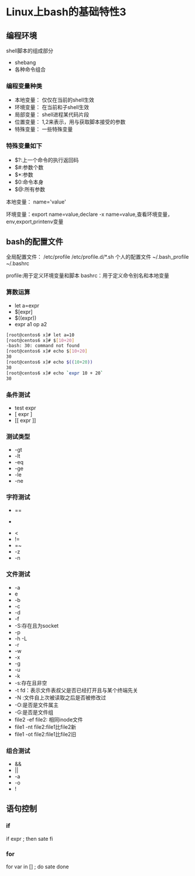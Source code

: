 # Linux上bash的基础特性3
## 编程环境
shell脚本的组成部分
* shebang
* 各种命令组合

### 编程变量种类
* 本地变量： 仅仅在当前的shell生效
* 环境变量： 在当前和子shell生效
* 局部变量： shell进程某代码片段
* 位置变量： $1,$2来表示，用与获取脚本接受的参数
* 特殊变量： 一些特殊变量

### 特殊变量如下
* $?:上一个命令的执行返回码
* $#:参数个数
* $*:参数
* $0:命令本身
* $@:所有参数

本地变量： name='value'

环境变量：export name=value,declare -x name=value,查看环境变量，env,export,printenv变量

## bash的配置文件
全局配置文件：
/etc/profile
/etc/profile.d/*.sh
个人的配置文件
~/.bash_profile
~/.bashrc

profile:用于定义环境变量和脚本
bashrc：用于定义命令别名和本地变量

### 算数运算
* let a=expr
* $[expr]
* $((expr))
* expr a1 op a2
```bash
[root@centos6 x]# let a=10
[root@centos6 x]# $[10+20]
-bash: 30: command not found
[root@centos6 x]# echo $[10+20]
30
[root@centos6 x]# echo $((10+20))
30
[root@centos6 x]# echo `expr 10 + 20`
30
```
### 条件测试
* test expr
* [ expr ]
* [[ expr ]]

### 测试类型
* -gt
* -lt
* -eq
* -ge
* -le
* -ne

### 字符测试
* ==
* >
* <
* !=
* =~
* -z
* -n

### 文件测试
* -a
* e
* -b
* -c
* -d 
* -f
* -S:存在且为socket 
* -p 
* -h -L
* -r 
* -w 
* -x
* -g
* -u
* -k
* -s:存在且非空
* -t fd：表示文件表叔父是否已经打开且与某个终端先关
* -N :文件自上次被读取之后是否被修改过
* -O:是否是文件属主
* -G:是否是文件组
* file2 -ef file2: 相同inode文件
* file1 -nt file2:file1比file2新
* file1 -ot file2:file1比file2旧

### 组合测试
* && 
* || 
* -a
* -o
* !

## 语句控制
### if 
if expr ; then 
    sate
fi 
### for 
for var in [] ; do 
sate 
done


